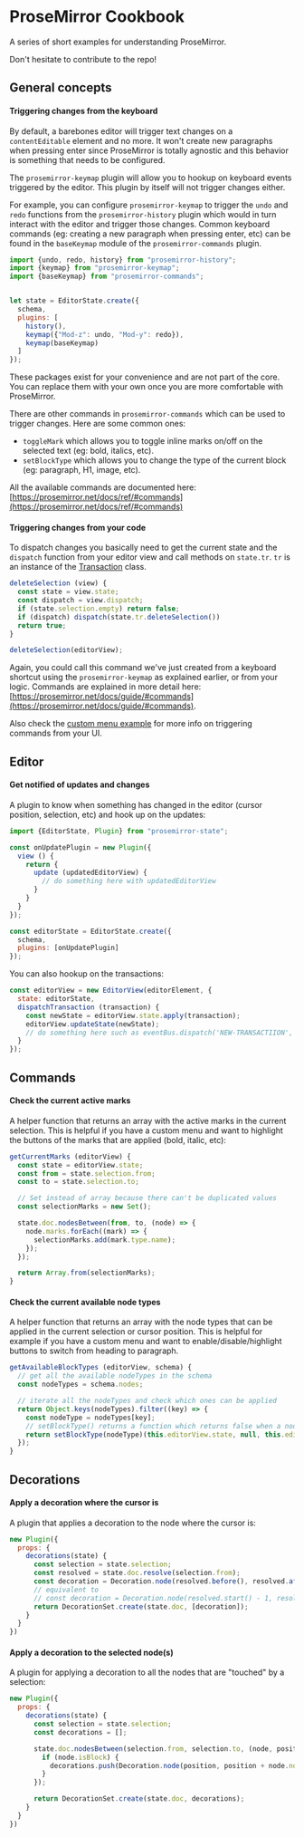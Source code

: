 # ProseMirror Cookbook
A series of short examples for understanding ProseMirror.

Don't hesitate to contribute to the repo!

## General concepts

#### Triggering changes from the keyboard
By default, a barebones editor will trigger text changes on a `contentEditable` element and no more. It won't create new paragraphs when pressing enter since ProseMirror is totally agnostic and this behavior is something that needs to be configured.

The `prosemirror-keymap` plugin will allow you to hookup on keyboard events triggered by the editor. This plugin by itself will not trigger changes either.

For example, you can configure `prosemirror-keymap` to trigger the `undo` and `redo` functions from the `prosemirror-history` plugin which would in turn interact with the editor and trigger those changes. Common keyboard commands (eg: creating a new paragraph when pressing enter, etc) can be found in the `baseKeymap` module of the `prosemirror-commands` plugin.

```js
import {undo, redo, history} from "prosemirror-history";
import {keymap} from "prosemirror-keymap";
import {baseKeymap} from "prosemirror-commands";


let state = EditorState.create({
  schema,
  plugins: [
    history(),
    keymap({"Mod-z": undo, "Mod-y": redo}),
    keymap(baseKeymap)
  ]
});
```

These packages exist for your convenience and are not part of the core. You can replace them with your own once you are more comfortable with ProseMirror.

There are other commands in `prosemirror-commands` which can be used to trigger changes. Here are some common ones:

* `toggleMark` which allows you to toggle inline marks on/off on the selected text (eg: bold, italics, etc).
* `setBlockType` which allows you to change the type of the current block (eg: paragraph, H1, image, etc).

All the available commands are documented here: [https://prosemirror.net/docs/ref/#commands](https://prosemirror.net/docs/ref/#commands)

#### Triggering changes from your code
To dispatch changes you basically need to get the current state and the `dispatch` function from your editor view and call methods on `state.tr`. `tr` is an instance of the [Transaction](https://prosemirror.net/docs/ref/#state.Transaction) class.

```js
deleteSelection (view) {
  const state = view.state;
  const dispatch = view.dispatch;
  if (state.selection.empty) return false;
  if (dispatch) dispatch(state.tr.deleteSelection())
  return true;
}

deleteSelection(editorView);
```

Again, you could call this command we've just created from a keyboard shortcut using the `prosemirror-keymap` as explained earlier, or from your logic. Commands are explained in more detail here: [https://prosemirror.net/docs/guide/#commands](https://prosemirror.net/docs/guide/#commands).

Also check the [custom menu example](https://prosemirror.net/examples/menu/) for more info on triggering commands from your UI.

## Editor
#### Get notified of updates and changes
A plugin to know when something has changed in the editor (cursor position, selection, etc) and hook up on the updates:
```js
import {EditorState, Plugin} from "prosemirror-state";

const onUpdatePlugin = new Plugin({
  view () {
    return {
      update (updatedEditorView) {
        // do something here with updatedEditorView
      }
    }
  }
});

const editorState = EditorState.create({
  schema,
  plugins: [onUpdatePlugin]
});
```
You can also hookup on the transactions:
```js
const editorView = new EditorView(editorElement, {
  state: editorState,
  dispatchTransaction (transaction) {
    const newState = editorView.state.apply(transaction);
    editorView.updateState(newState);
    // do something here such as eventBus.dispatch('NEW-TRANSACTIION', transaction)
  }
});
```

## Commands
#### Check the current active marks
A helper function that returns an array with the active marks in the current selection. This is helpful if you have a custom menu and want to highlight the buttons of the marks that are applied (bold, italic, etc):
```js
getCurrentMarks (editorView) {
  const state = editorView.state;
  const from = state.selection.from;
  const to = state.selection.to;

  // Set instead of array because there can't be duplicated values
  const selectionMarks = new Set();

  state.doc.nodesBetween(from, to, (node) => {
    node.marks.forEach((mark) => {
      selectionMarks.add(mark.type.name);
    });
  });

  return Array.from(selectionMarks);
}
```
#### Check the current available node types
A helper function that returns an array with the node types that can be applied in the current selection or cursor position. This is helpful for example if you have a custom menu and want to enable/disable/highlight buttons to switch from heading to paragraph.
```js
getAvailableBlockTypes (editorView, schema) {
  // get all the available nodeTypes in the schema
  const nodeTypes = schema.nodes;

  // iterate all the nodeTypes and check which ones can be applied
  return Object.keys(nodeTypes).filter((key) => {
    const nodeType = nodeTypes[key];
    // setBlockType() returns a function which returns false when a node can't be applied
    return setBlockType(nodeType)(this.editorView.state, null, this.editorView);
  });
}
```

## Decorations

#### Apply a decoration where the cursor is
A plugin that applies a decoration to the node where the cursor is:
```js
new Plugin({
  props: {
    decorations(state) {
      const selection = state.selection;
      const resolved = state.doc.resolve(selection.from);
      const decoration = Decoration.node(resolved.before(), resolved.after(), {class: 'selected'});
      // equivalent to
      // const decoration = Decoration.node(resolved.start() - 1, resolved.end() + 1, {class: 'selected'});
      return DecorationSet.create(state.doc, [decoration]);
    }
  }
})
```
#### Apply a decoration to the selected node(s)
A plugin for applying a decoration to all the nodes that are "touched" by a selection:
```js
new Plugin({
  props: {
    decorations(state) {
      const selection = state.selection;
      const decorations = [];

      state.doc.nodesBetween(selection.from, selection.to, (node, position) => {
        if (node.isBlock) {
          decorations.push(Decoration.node(position, position + node.nodeSize, {class: 'selected'}));
        }
      });

      return DecorationSet.create(state.doc, decorations);
    }
  }
})
```
